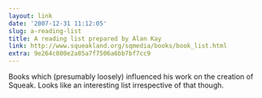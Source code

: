 ```yaml
---
layout: link
date: '2007-12-31 11:12:05'
slug: a-reading-list
title: A reading list prepared by Alan Kay
link: http://www.squeakland.org/sqmedia/books/book_list.html
extra: 9e264c800e2a85a7f7506a6bb7bf7cc9
---
```


Books which (presumably loosely) influenced his work on the creation of Squeak. Looks like an interesting list irrespective of that though.